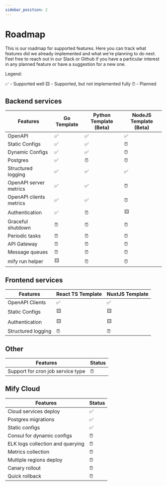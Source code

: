 ```yaml
---
sidebar_position: 2
---
```


# Roadmap

This is our roadmap for supported features. Here you can track what features
did we already implemented and what we're planning to do next. Feel free to
reach out in our Slack or Github if you have a particular interest in any
planned feature or have a suggestion for a new one.

Legend:

✅ - Supported well
🟨 - Supported, but not implemented fully
⏰ - Planned

## Backend services

| Features                 | Go Template | Python Template (Beta) | NodeJS Template (Beta) |
|--------------------------|-------------|------------------------|------------------------|
| OpenAPI                  |✅           | ✅                     | ✅                     |
| Static Configs           |✅           | ✅                     | ⏰                     |
| Dynamic Configs          |✅           | ✅                     | ⏰                     |
| Postgres                 |✅           | ⏰                     | ⏰                     |
| Structured logging       |✅           | ✅                     | ✅                     |
| OpenAPI server metrics   |✅           | ✅                     | ⏰                     |
| OpenAPI clients metrics  |✅           | ✅                     | ⏰                     |
| Authentication           |✅           | ⏰                     | 🟨                     |
| Graceful shutdown        |⏰           | ⏰                     | ⏰                     |
| Periodic tasks           |⏰           | ⏰                     | ⏰                     |
| API Gateway              |⏰           | ⏰                     | ⏰                     |
| Message queues           |⏰           | ⏰                     | ⏰                     |
| mify run helper          |🟨           | ⏰                     | ⏰                     |

## Frontend services

| Features                 | React TS Template | NuxtJS Template  |
|--------------------------|-------------------|------------------|
| OpenAPI Clients          |✅                 | ✅               |
| Static Configs           |🟨                 | 🟨               |
| Authentication           |🟨                 | 🟨               |
| Structured logging       |⏰                 | ⏰               |

## Other

| Features                          | Status            |
|-----------------------------------|-------------------|
| Support for cron job service type |⏰                 |

## Mify Cloud

| Features                         | Status |
|----------------------------------|--------|
| Cloud services deploy            |✅      |
| Postgres migrations              |✅      |
| Static configs                   |✅      |
| Consul for dynamic configs       |⏰      |
| ELK logs collection and querying |⏰      |
| Metrics collection               |⏰      |
| Multiple regions deploy          |⏰      |
| Canary rollout                   |⏰      |
| Quick rollback                   |⏰      |
